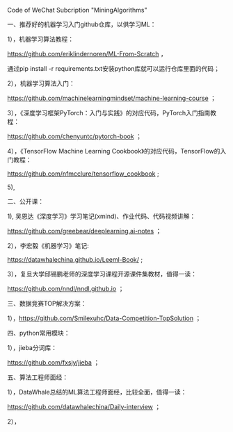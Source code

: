 Code of WeChat Subcription "MiningAlgorithms"


一、推荐好的机器学习入门github仓库，以供学习ML：


1），机器学习算法教程： 

https://github.com/eriklindernoren/ML-From-Scratch ，

通过pip install -r requirements.txt安装python库就可以运行仓库里面的代码；


2），机器学习算法入门：

https://github.com/machinelearningmindset/machine-learning-course ；


3），《深度学习框架PyTorch：入门与实践》的对应代码，PyTorch入门指南教程：

https://github.com/chenyuntc/pytorch-book ；


4），《TensorFlow Machine Learning Cookbook》的对应代码，TensorFlow的入门教程：

https://github.com/nfmcclure/tensorflow_cookbook ;


5),





二、公开课：

1), 吴恩达《深度学习》学习笔记(xmind)、作业代码、代码视频讲解：

https://github.com/greebear/deeplearning.ai-notes ；


2），李宏毅《机器学习》笔记: 

https://datawhalechina.github.io/Leeml-Book/ ;


3），复旦大学邱锡鹏老师的深度学习课程开源课件集教材，值得一读：

https://github.com/nndl/nndl.github.io ；




三、数据竞赛TOP解决方案：

1），https://github.com/Smilexuhc/Data-Competition-TopSolution  ；




四、python常用模块：


1），jieba分词库：

https://github.com/fxsjy/jieba ；




五、算法工程师面经：

1），DataWhale总结的ML算法工程师面经，比较全面，值得一读：

https://github.com/datawhalechina/Daily-interview ；


2），